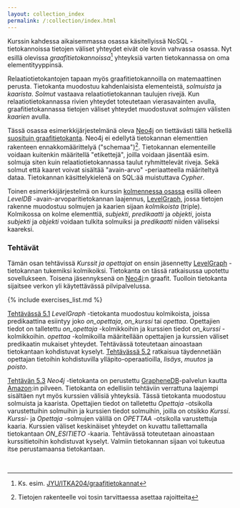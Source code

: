 ```yaml
---
layout: collection_index
permalink: /:collection/index.html
---
```


Kurssin kahdessa aikaisemmassa osassa käsitellyissä NoSQL -tietokannoissa tietojen väliset yhteydet eivät ole kovin vahvassa osassa. Nyt esillä olevissa *graafitietokannoissa*[^1] yhteyksiä varten tietokannassa on oma elementityyppinsä.

[^1]: Ks. esim. [JYU/ITKA204/graafitietokannat]( https://tim.jyu.fi/view/kurssit/tktl/itka204/kurssimoniste#graafitietokannat)

Relaatiotietokantojen tapaan myös graafitietokannoilla on matemaattinen perusta. Tietokanta muodostuu kahdenlaisista elementeistä, *solmuista* ja *kaarista*. *Solmut* vastaava relaatiotietokannan taulujen rivejä. Kun relaatiotietokannassa rivien yhteydet toteutetaan vierasavainten avulla, graafitietokannassa tietojen väliset yhteydet muodostuvat *solmujen* välisten *kaarien* avulla.

Tässä osassa esimerkkijärjestelmänä oleva [Neo4j][Neo4j] on tiettävästi tällä hetkellä [suosituin graafitietokanta][ranking]. Neo4j ei edellytä tietokannan elementtien rakenteen ennakkomäärittelyä ("schemaa")[^2]. Tietokannan elementeille voidaan kuitenkin määritellä "etikettejä", joilla voidaan jäsentää esim. solmuja siten kuin relaatiotietokannassa taulut ryhmittelevät riveja. Sekä solmut että kaaret voivat sisältää "avain-arvo" -periaatteella määriteltyä dataa. Tietokannan käsittelykielenä on SQL:ää muistuttava *Cypher*. 

[^2]: Tietojen rakenteelle voi tosin tarvittaessa asettaa rajoitteita

Toinen esimerkkijärjestelmä on kurssin [kolmennessa osassa](../osa3) esillä olleen *LevelDB* -avain-arvoparitietokannan laajennus, [LevelGraph][LevelGraph], jossa tietojen rakenne muodostuu solmujen ja kaarien sijaan *kolmikoista* (triple). Kolmikossa on kolme elementtiä, *subjekti*, *predikaatti* ja *objekti*, joista *subjekti* ja *objekti* voidaan tulkita solmuiksi ja *predikaatti* niiden väliseksi kaareksi. 


[ranking]: http://db-engines.com/en/ranking/graph+dbms
[Neo4j]: https://neo4j.com
[LevelGraph]: https://github.com/mcollina/levelgraph/blob/master/README.md
[GrapheneDB]: http://www.graphenedb.com
[Amazon]: https://aws.amazon.com

### Tehtävät

Tämän osan tehtävissä *Kurssit ja opettajat* on ensin jäsennetty [LevelGraph][LevelGraph] -tietokannan tukemiksi kolmikoiksi. Tietokanta on tässä ratkaisussa upotettu sovellukseen. Toisena jäsennyksenä on [Neo4j][Neo4j]:n graafit. Tuolloin tietokanta sijaitsee verkon yli käytettävässä pilvipalvelussa. 

{% include exercises_list.md %}

[Tehtävässä 5.1](tehtava51) *LevelGraph* -tietokanta muodostuu kolmikoista, joissa predikaattina esiintyy joko *on_opettaja*, *on_kurssi* tai *opettaa*. Opettajien tiedot on talletettu *on_opettaja* -kolmikkoihin ja kurssien tiedot *on_kurssi* -kolmikkoihin. *opettaa* -kolmikoilla määritellään opettajien ja kurssien väliset predikaatin mukaiset yhteydet. Tehtävässä toteutetaan ainoastaan tietokantaan kohdistuvat kyselyt. [Tehtävässä 5.2](tehtava52) ratkaisua täydennetään opettajan tietoihin kohdistuvilla ylläpito-operaatioilla, *lisäys*, *muutos* ja *poisto*.

[Tehtävän 5.3](tehtava53) *Neo4j* -tietokanta on perustettu [GrapheneDB][GrapheneDB]-palvelun kautta [Amazon][Amazon]:in pilveen. Tietokanta on edellisiin tehtäviin verrattuna laajempi sisältäen nyt myös kurssien välisiä yhteyksiä. Tässä tietokanta muodostuu solmuista ja kaarista. Opettajien tiedot on talletettu *Opettaja* -otsikolla varustettuihin solmuihin ja kurssien tiedot solmuihin, joilla on otsikko *Kurssi*. *Kurssi*- ja *Opettaja* -solmujen välillä on *OPETTAA* -otsikolla varustettuja kaaria. Kurssien väliset keskinäiset yhteydet on kuvattu tallettamalla tietokantaan *ON_ESITIETO* -kaaria. Tehtävässä toteutetaan ainoastaan kurssitietoihin kohdistuvat kyselyt. Valmiin tietokannan sijaan voi tukeutua itse perustamaansa tietokantaan.

<br/>

